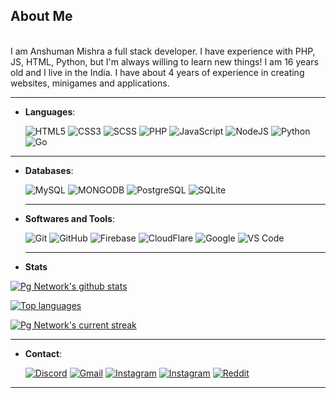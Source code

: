 ## About Me
<br>
I am Anshuman Mishra a full stack developer. I have experience with PHP, JS, HTML, Python, but I'm always willing to learn new things! I am 16 years old and I live in the India. I have about 4 years of experience in creating websites, minigames and applications.
<br>
<hr>

- **Languages**:
    
    ![HTML5](https://img.shields.io/badge/HTML5-%23E34F26.svg?style=for-the-badge&logo=html5&logoColor=white)
    ![CSS3](https://img.shields.io/badge/CSS-%231572B6.svg?style=for-the-badge&logo=css3&logoColor=white)
    ![SCSS](https://img.shields.io/badge/SCSS-CC6699.svg?style=for-the-badge&logo=css3&logoColor=white)
    ![PHP](https://img.shields.io/badge/PHP-777BB4.svg?style=for-the-badge&logo=php&logoColor=white)
    ![JavaScript](https://img.shields.io/badge/JavaScript-%23F7DF1E.svg?style=for-the-badge&logo=javascript&logoColor=black)
    ![NodeJS](https://img.shields.io/badge/node.js-6DA55F?style=for-the-badge&logo=node.js&logoColor=white)
    ![Python](https://img.shields.io/badge/python-FFD43B?style=for-the-badge&logo=python&logoColor=3776AB)
    ![Go](https://img.shields.io/badge/go-00ADD8?style=for-the-badge&logo=go&logoColor=ffdd54)

<hr>

- **Databases**:

    ![MySQL](https://img.shields.io/badge/mysql-%2300f.svg?style=for-the-badge&logo=mysql&logoColor=white)
    ![MONGODB](https://img.shields.io/badge/mongodb-47A248.svg?style=for-the-badge&logo=mongodb&logoColor=white)
    ![PostgreSQL](https://img.shields.io/badge/Postgre%20SQL-336791.svg?style=for-the-badge&logo=postgresql&logoColor=white)
    ![SQLite](https://img.shields.io/badge/SQLite-003B57.svg?style=for-the-badge&logo=sqlite&logoColor=white)

  <hr>

- **Softwares and Tools**:
    
    ![Git](https://img.shields.io/badge/git-%23F05033.svg?style=for-the-badge&logo=git&logoColor=white)
    ![GitHub](https://img.shields.io/badge/github-%23121011.svg?style=for-the-badge&logo=github&logoColor=white)
    ![Firebase](https://img.shields.io/badge/firebase-F57C00.svg?style=for-the-badge&logo=firebase&logoColor=black)
    ![CloudFlare](https://img.shields.io/badge/cloudflare-F38020.svg?style=for-the-badge&logo=cloudflare&logoColor=black)
    ![Google](https://img.shields.io/badge/google-4285F4.svg?style=for-the-badge&logo=google&logoColor=white)
    ![VS Code](https://img.shields.io/badge/Visual%20Studio%20Code-0078D7.svg?style=for-the-badge&logo=visualstudiocode&logoColor=white)

  <hr>

- **Stats**

[![Pg Network's github stats](https://bad-apple-github-readme.vercel.app/api?username=PgNetwork01&show_icons=true&count_private=true&line_height=20&icon_color=00b3ff&theme=blue-green&title_color=00b3ff)](https://bad-apple-github-readme.vercel.app/api?username=PgNetwork01&show_icons=true&count_private=true&line_height=20&icon_color=00b3ff&theme=blue-green&title_color=00b3ff)
 
[![Top languages](https://github-readme-mwendwa.vercel.app/api/top-langs/?username=PgNetwork01&layout=compact&count_private=true&theme=blue-green&title_color=00b3ff)](https://github-readme-mwendwa.vercel.app/api/top-langs/?username=PgNetwork01&layout=compact&count_private=true&theme=blue-green&title_color=00b3ff)

[![Pg Network's current streak](https://streak-stats.demolab.com/?user=PgNetwork01&count_private=true&theme=blue-green&title_color=00b3ff)](https://streak-stats.demolab.com/?user=PgNetwork01&count_private=true&theme=blue-green&title_color=00b3ff)

<hr>

- **Contact**:
    
    [![Discord](https://img.shields.io/badge/Discord-5865F2.svg?style=for-the-badge&logo=discord&logoColor=white)](https://discord.gg/XAZgdrR6k6)
    [![Gmail](https://img.shields.io/badge/Gmail-D14836.svg?style=for-the-badge&logo=gmail&logoColor=white)](mailto:anshumanmishra799@gmail.com)
    [![Instagram](https://img.shields.io/badge/Instagram-E4405F.svg?style=for-the-badge&logo=instagram&logoColor=white)](https://www.instagram.com/pgnetwork01)
    [![Instagram](https://img.shields.io/badge/Instagram-black.svg?style=for-the-badge&logo=instagram&logoColor=E4405F)](https://www.instagram.com/anshuman_not)
    [![Reddit](https://img.shields.io/badge/Reddit-FF4500.svg?style=for-the-badge&logo=reddit&logoColor=white)](https://www.reddit.com/user/PgNetwork01)

<hr>
